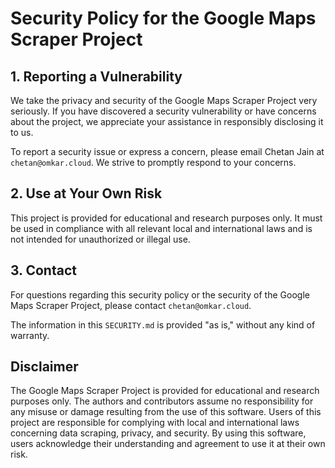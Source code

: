 # Security Policy for the Google Maps Scraper Project

## 1. Reporting a Vulnerability

We take the privacy and security of the Google Maps Scraper Project very seriously. If you have discovered a security vulnerability or have concerns about the project, we appreciate your assistance in responsibly disclosing it to us.

To report a security issue or express a concern, please email Chetan Jain at `chetan@omkar.cloud`. We strive to promptly respond to your concerns.

## 2. Use at Your Own Risk

This project is provided for educational and research purposes only. It must be used in compliance with all relevant local and international laws and is not intended for unauthorized or illegal use.

## 3. Contact

For questions regarding this security policy or the security of the Google Maps Scraper Project, please contact `chetan@omkar.cloud`.

The information in this `SECURITY.md` is provided "as is," without any kind of warranty.


## Disclaimer

The Google Maps Scraper Project is provided for educational and research purposes only. The authors and contributors assume no responsibility for any misuse or damage resulting from the use of this software. Users of this project are responsible for complying with local and international laws concerning data scraping, privacy, and security. By using this software, users acknowledge their understanding and agreement to use it at their own risk. 

